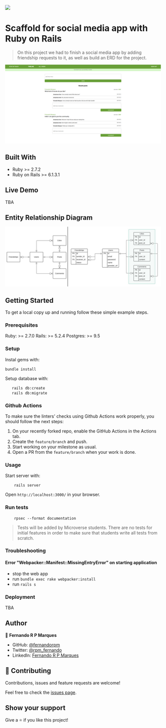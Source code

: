 ![](https://img.shields.io/badge/Microverse-blueviolet)

# Scaffold for social media app with Ruby on Rails

> On this project we had to finish a social media app by adding friendship requests to it, as well as build an ERD for the project.

![App Screenshot](./Screenshot.png)

## Built With

- Ruby >= 2.7.2
- Ruby on Rails >= 6.1.3.1

## Live Demo

TBA

## Entity Relationship Diagram

![Entity Relationship Diagram](./docs/ERD.jpeg)


## Getting Started

To get a local copy up and running follow these simple example steps.

### Prerequisites

Ruby: >= 2.7.0
Rails: >= 5.2.4
Postgres: >= 9.5

### Setup

Instal gems with:

```
bundle install
```

Setup database with:

```
   rails db:create
   rails db:migrate
```

### Github Actions

To make sure the linters' checks using Github Actions work properly, you should follow the next steps:

1. On your recently forked repo, enable the GitHub Actions in the Actions tab.
2. Create the `feature/branch` and push.
3. Start working on your milestone as usual.
4. Open a PR from the `feature/branch` when your work is done.


### Usage

Start server with:

```
    rails server
```

Open `http://localhost:3000/` in your browser.

### Run tests

```
    rpsec --format documentation
```

> Tests will be added by Microverse students. There are no tests for initial features in order to make sure that students write all tests from scratch.

### Troubleshooting

#### Error "Webpacker::Manifest::MissingEntryError" on starting application

- stop the web app
- run `bundle exec rake webpacker:install`
- run `rails s`

### Deployment

TBA

## Author

👤 **Fernando R P Marques**

- GitHub: [@fernandorpm](https://github.com/fernandorpm)
- Twitter: [@rpm_fernando](https://twitter.com/rpm_fernando)
- LinkedIn: [Fernando R P Marques](https://linkedin.com/fernandorpm)

## 🤝 Contributing

Contributions, issues and feature requests are welcome!

Feel free to check the [issues page](../../issues/).

## Show your support

Give a ⭐️ if you like this project!
